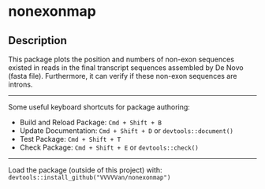 # nonexonmap

## Description

This package plots the position and numbers of non-exon sequences existed in reads in the final transcript sequences assembled by De Novo (fasta file). Furthermore, it can verify if these non-exon sequences are introns.
 
-----------------------------------------------

Some useful keyboard shortcuts for package authoring:

* Build and Reload Package:  `Cmd + Shift + B`
* Update Documentation:      `Cmd + Shift + D` or `devtools::document()`
* Test Package:              `Cmd + Shift + T`
* Check Package:             `Cmd + Shift + E` or `devtools::check()`

-----------------------------------------------


Load the package (outside of this project) with:
    `devtools::install_github("VVVVVan/nonexonmap")`


